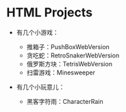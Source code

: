 # HTML Projects

+ 有几个小游戏：
  + 推箱子：PushBoxWebVersion
  + 贪吃蛇：RetroSnakerWebVersion
  + 俄罗斯方块：TetrisWebVersion
  + 扫雷游戏：Minesweeper

+ 有几个小玩意儿：
  + 黑客字符雨：CharacterRain
